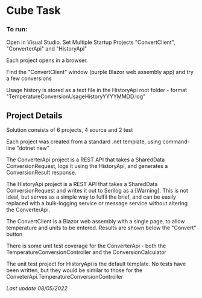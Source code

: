 # Cube Task

### To run:
Open in Visual Studio. Set Multiple Startup Projects "ConvertClient", "ConverterApi" and "HistoryApi"

Each project opens in a browser.

Find the "ConvertClient" window (purple Blazor web assembly app) and try a few conversions

Usage history is stored as a text file in the HistoryApi root folder - format "TemperatureConversionUsageHistoryYYYYMMDD.log"


## Project Details

Solution consists of 6 projects, 4 source and 2 test

Each project was created from a standard .net template, using command-line "dotnet new" 

The ConverterApi project is a REST API that takes a SharedData ConversionRequest, logs it using the HistoryApi, and generates a ConversionResult response.


The HistoryApi project is a REST API that takes a SharedData ConversionRequest and writes it out to Serilog as a [Warning].  This is not ideal, but serves as a simple way to fulfil the brief, and can be easily replaced with a bulk-logging service or message service without altering the ConverterApi.

The ConvertClient is a Blazor web assembly with a single page, to allow temperature and units to be entered. Results are shown below the "Convert" button

There is some unit test coverage for the ConverterApi - both the TemperatureConversionController and the ConversionCalculator

The unit test project for HistoryApi is the default template. No tests have been written, but they would be similar to those for the ConveterApi.TemperatureConversionController


*Last update 08/05/2022*
